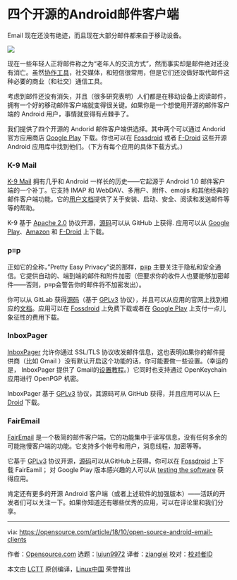四个开源的Android邮件客户端
======
Email 现在还没有绝迹，而且现在大部分邮件都来自于移动设备。

![](https://opensource.com/sites/default/files/styles/image-full-size/public/lead-images/email_mail_box_envelope_send_blue.jpg?itok=6Epj47H6)

现在一些年轻人正将邮件称之为“老年人的交流方式”，然而事实却是邮件绝对还没有消亡。虽然[协作工具][1]，社交媒体，和短信很常用，但是它们还没做好取代邮件这种必要的商业（和社交）通信工具。

考虑到邮件还没有消失，并且（很多研究表明）人们都是在移动设备上阅读邮件，拥有一个好的移动邮件客户端就变得很关键。如果你是一个想使用开源的邮件客户端的 Android 用户，事情就变得有点棘手了。

我们提供了四个开源的 Andorid 邮件客户端供选择。其中两个可以通过 Andorid 官方应用商店 [Google Play][2] 下载。你也可以在 [Fossdroid][3] 或者 [F-Droid][4] 这些开源 Android 应用库中找到他们。（下方有每个应用的具体下载方式。）
### K-9 Mail

[K-9 Mail][5] 拥有几乎和 Android 一样长的历史——它起源于 Android 1.0 邮件客户端的一个补丁。它支持 IMAP 和 WebDAV、多用户、附件、emojis 和其他经典的邮件客户端功能。它的[用户文档][6]提供了关于安装、启动、安全、阅读和发送邮件等等的帮助。

K-9 基于 [Apache 2.0][7] 协议开源，[源码][8]可以从 GitHub 上获得. 应用可以从 [Google Play][9]、[Amazon][10] 和 [F-Droid][11] 上下载。

### p≡p

正如它的全称，”Pretty Easy Privacy”说的那样，[p≡p][12] 主要关注于隐私和安全通信。它提供自动的、端到端的邮件和附件加密（但要求你的收件人也要能够加密邮件——否则，p≡p会警告你的邮件将不加密发出）。

你可以从 GitLab 获得[源码][13]（基于 [GPLv3][14] 协议），并且可以从应用的官网上找到相应的[文档][15]。应用可以在 [Fossdroid][16] 上免费下载或者在 [Google Play][17] 上支付一点儿象征性的费用下载。

### InboxPager

[InboxPager][18] 允许你通过 SSL/TLS 协议收发邮件信息，这也表明如果你的邮件提供商（比如 Gmail ）没有默认开启这个功能的话，你可能要做一些设置。（幸运的是， InboxPager 提供了 Gmail的[设置教程][19]。）它同时也支持通过 OpenKeychain 应用进行 OpenPGP 机密。

InboxPager 基于 [GPLv3][20] 协议，其源码可从 GitHub 获得，并且应用可以从 [F-Droid][21] 下载。

### FairEmail

[FairEmail][22] 是一个极简的邮件客户端，它的功能集中于读写信息，没有任何多余的可能拖慢客户端的功能。它支持多个帐号和用户，消息线程，加密等等。

它基于 [GPLv3][23] 协议开源，[源码][24]可以从GitHub上获得。你可以在 [Fossdroid][25] 上下载 FairEamil； 对 Google Play 版本感兴趣的人可以从 [testing the software][26] 获得应用。

肯定还有更多的开源 Android 客户端（或者上述软件的加强版本）——活跃的开发者们可以关注一下。如果你知道还有哪些优秀的应用，可以在评论里和我们分享。

--------------------------------------------------------------------------------

via: https://opensource.com/article/18/10/open-source-android-email-clients

作者：[Opensource.com][a]
选题：[lujun9972][b]
译者：[zianglei][c]
校对：[校对者ID](https://github.com/校对者ID)

本文由 [LCTT](https://github.com/LCTT/TranslateProject) 原创编译，[Linux中国](https://linux.cn/) 荣誉推出

[a]: https://opensource.com
[b]: https://github.com/lujun9972
[c]: https://github.com/zianglei
[1]: https://opensource.com/alternatives/trello
[2]: https://play.google.com/store
[3]: https://fossdroid.com/
[4]: https://f-droid.org/
[5]: https://k9mail.github.io/
[6]: https://k9mail.github.io/documentation.html
[7]: http://www.apache.org/licenses/LICENSE-2.0
[8]: https://github.com/k9mail/k-9
[9]: https://play.google.com/store/apps/details?id=com.fsck.k9
[10]: https://www.amazon.com/K-9-Dog-Walkers-Mail/dp/B004JK61K0/
[11]: https://f-droid.org/packages/com.fsck.k9/
[12]: https://www.pep.security/android.html.en
[13]: https://pep-security.lu/gitlab/android/pep
[14]: https://pep-security.lu/gitlab/android/pep/blob/feature/material/LICENSE
[15]: https://www.pep.security/docs/
[16]: https://fossdroid.com/a/p%E2%89%A1p.html
[17]: https://play.google.com/store/apps/details?id=security.pEp
[18]: https://github.com/itprojects/InboxPager
[19]: https://github.com/itprojects/InboxPager/blob/HEAD/README.md#gmail-configuration
[20]: https://github.com/itprojects/InboxPager/blob/c5641a6d644d001bd4cec520b5a96d7e588cb6ad/LICENSE
[21]: https://f-droid.org/en/packages/net.inbox.pager/
[22]: https://email.faircode.eu/
[23]: https://github.com/M66B/open-source-email/blob/master/LICENSE
[24]: https://github.com/M66B/open-source-email
[25]: https://fossdroid.com/a/fairemail.html
[26]: https://play.google.com/apps/testing/eu.faircode.email
